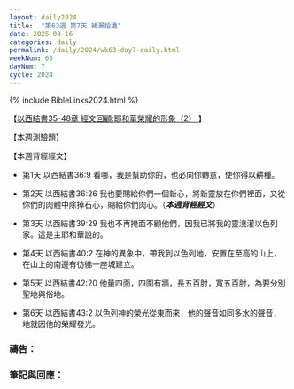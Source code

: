 ```yaml
---
layout: daily2024
title:  "第63週 第7天 補漏拾遺"
date: 2025-03-16
categories: daily
permalink: /daily/2024/wk63-day7-daily.html
weekNum: 63
dayNum: 7
cycle: 2024
---
```


{% include BibleLinks2024.html %}

【<a href="https://youtu.be/2kbVqyZ5zVI" target="_blank">以西結書35-48章 經文回顧:耶和華榮耀的形象（2） </a>】

【<a href="https://forms.office.com/r/HwQQ8aeCnj" target="_blank">本週測驗題</a>】

【本週背經經文】
+ 第1天 以西結書36:9 看哪，我是幫助你的，也必向你轉意，使你得以耕種。

+ 第2天 以西結書36:26 我也要賜給你們一個新心，將新靈放在你們裡面，又從你們的肉體中除掉石心，賜給你們肉心。（_**本週背經經文**_）

+ 第3天 以西結書39:29 我也不再掩面不顧他們，因我已將我的靈澆灌以色列家。這是主耶和華說的。

+ 第4天 以西結書40:2 在神的異象中，帶我到以色列地，安置在至高的山上，在山上的南邊有彷彿一座城建立。

+ 第5天 以西結書42:20 他量四面，四圍有牆，長五百肘，寬五百肘，為要分別聖地與俗地。

+ 第6天 以西結書43:2 以色列神的榮光從東而來，他的聲音如同多水的聲音，地就因他的榮耀發光。

### 禱告：

### 筆記與回應：